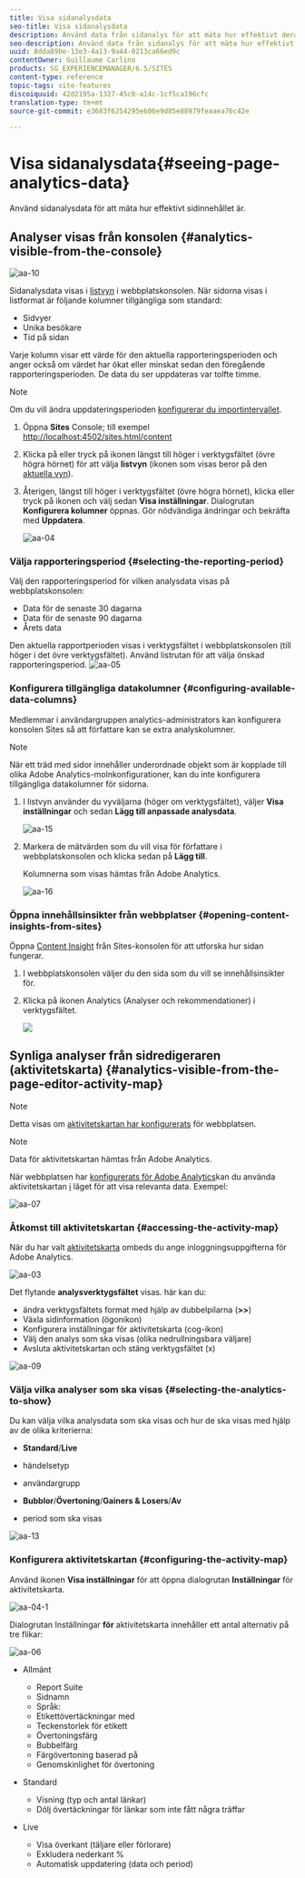 ```yaml
---
title: Visa sidanalysdata
seo-title: Visa sidanalysdata
description: Använd data från sidanalys för att mäta hur effektivt deras sidinnehåll är
seo-description: Använd data från sidanalys för att mäta hur effektivt deras sidinnehåll är
uuid: 8dda89be-13e3-4a13-9a44-0213ca66ed9c
contentOwner: Guillaume Carlino
products: SG_EXPERIENCEMANAGER/6.5/SITES
content-type: reference
topic-tags: site-features
discoiquuid: 42d2195a-1327-45c0-a14c-1cf5ca196cfc
translation-type: tm+mt
source-git-commit: e3683f6254295e606e9d85e88979feaaea76c42e

---
```



# Visa sidanalysdata{#seeing-page-analytics-data}

Använd sidanalysdata för att mäta hur effektivt sidinnehållet är.

## Analyser visas från konsolen {#analytics-visible-from-the-console}

![aa-10](assets/aa-10.png)

Sidanalysdata visas i [listvyn](/help/sites-authoring/basic-handling.md#list-view) i webbplatskonsolen. När sidorna visas i listformat är följande kolumner tillgängliga som standard:

* Sidvyer
* Unika besökare
* Tid på sidan

Varje kolumn visar ett värde för den aktuella rapporteringsperioden och anger också om värdet har ökat eller minskat sedan den föregående rapporteringsperioden. De data du ser uppdateras var tolfte timme.

>[!NOTE]
>
>Om du vill ändra uppdateringsperioden [konfigurerar du importintervallet](/help/sites-administering/adobeanalytics-connect.md#configuring-the-import-interval).

1. Öppna **Sites** Console; till exempel [http://localhost:4502/sites.html/content](http://localhost:4502/sites.html/content)
1. Klicka på eller tryck på ikonen längst till höger i verktygsfältet (övre högra hörnet) för att välja **listvyn** (ikonen som visas beror på den [aktuella vyn](/help/sites-authoring/basic-handling.md#viewing-and-selecting-resources)).

1. Återigen, längst till höger i verktygsfältet (övre högra hörnet), klicka eller tryck på ikonen och välj sedan **Visa inställningar**. Dialogrutan **Konfigurera kolumner** öppnas. Gör nödvändiga ändringar och bekräfta med **Uppdatera**.

   ![aa-04](assets/aa-04.png)

### Välja rapporteringsperiod {#selecting-the-reporting-period}

Välj den rapporteringsperiod för vilken analysdata visas på webbplatskonsolen:

* Data för de senaste 30 dagarna
* Data för de senaste 90 dagarna
* Årets data

Den aktuella rapportperioden visas i verktygsfältet i webbplatskonsolen (till höger i det övre verktygsfältet). Använd listrutan för att välja önskad rapporteringsperiod.
![aa-05](assets/aa-05.png)

### Konfigurera tillgängliga datakolumner {#configuring-available-data-columns}

Medlemmar i användargruppen analytics-administrators kan konfigurera konsolen Sites så att författare kan se extra analyskolumner.

>[!NOTE]
>
>När ett träd med sidor innehåller underordnade objekt som är kopplade till olika Adobe Analytics-molnkonfigurationer, kan du inte konfigurera tillgängliga datakolumner för sidorna.

1. I listvyn använder du vyväljarna (höger om verktygsfältet), väljer **Visa inställningar** och sedan **Lägg till anpassade analysdata**.

   ![aa-15](assets/aa-15.png)

1. Markera de mätvärden som du vill visa för författare i webbplatskonsolen och klicka sedan på **Lägg till**.

   Kolumnerna som visas hämtas från Adobe Analytics.

   ![aa-16](assets/aa-16.png)

### Öppna innehållsinsikter från webbplatser {#opening-content-insights-from-sites}

Öppna [Content Insight](/help/sites-authoring/content-insights.md) från Sites-konsolen för att utforska hur sidan fungerar.

1. I webbplatskonsolen väljer du den sida som du vill se innehållsinsikter för.
1. Klicka på ikonen Analytics (Analyser och rekommendationer) i verktygsfältet.

   ![](do-not-localize/chlimage_1-16a.png)

## Synliga analyser från sidredigeraren (aktivitetskarta) {#analytics-visible-from-the-page-editor-activity-map}

>[!NOTE]
>
>Detta visas om [aktivitetskartan har konfigurerats](/help/sites-administering/adobeanalytics-connect.md#configuring-for-the-activity-map) för webbplatsen.

>[!NOTE]
>
>Data för aktivitetskartan hämtas från Adobe Analytics.

När webbplatsen har [konfigurerats för Adobe Analytics](/help/sites-administering/adobeanalytics-connect.md)kan du använda aktivitetskartan [i](/help/sites-authoring/author-environment-tools.md#page-modes) läget för att visa relevanta data. Exempel:

![aa-07](assets/aa-07.png)

### Åtkomst till aktivitetskartan {#accessing-the-activity-map}

När du har valt [aktivitetskarta](/help/sites-authoring/author-environment-tools.md#page-modes) ombeds du ange inloggningsuppgifterna för Adobe Analytics.

![aa-03](assets/aa-03.png)

Det flytande **analysverktygsfältet** visas. här kan du:

* ändra verktygsfältets format med hjälp av dubbelpilarna (**>>**)
* Växla sidinformation (ögonikon)
* Konfigurera inställningar för aktivitetskarta (cog-ikon)
* Välj den analys som ska visas (olika nedrullningsbara väljare)
* Avsluta aktivitetskartan och stäng verktygsfältet (x)

![aa-09](assets/aa-09.png)

### Välja vilka analyser som ska visas {#selecting-the-analytics-to-show}

Du kan välja vilka analysdata som ska visas och hur de ska visas med hjälp av de olika kriterierna:

* **Standard**/**Live**

* händelsetyp
* användargrupp
* **Bubblor**/**Övertoning**/**Gainers &amp; Losers**/**Av**

* period som ska visas

![aa-13](assets/aa-13.png)

### Konfigurera aktivitetskartan {#configuring-the-activity-map}

Använd ikonen **Visa inställningar** för att öppna dialogrutan **Inställningar** för aktivitetskarta.

![aa-04-1](assets/aa-04-1.png)

Dialogrutan Inställningar **för** aktivitetskarta innehåller ett antal alternativ på tre flikar:

![aa-06](assets/aa-06.png)

* Allmänt

   * Report Suite
   * Sidnamn
   * Språk:
   * Etikettövertäckningar med
   * Teckenstorlek för etikett
   * Övertoningsfärg
   * Bubbelfärg
   * Färgövertoning baserad på
   * Genomskinlighet för övertoning

* Standard

   * Visning (typ och antal länkar)
   * Dölj övertäckningar för länkar som inte fått några träffar

* Live

   * Visa överkant (täljare eller förlorare)
   * Exkludera nederkant %
   * Automatisk uppdatering (data och period)

